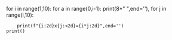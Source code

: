 for i in range(1,10):
    for a in range(0,i-1):
        print(8*" ",end=''),
    for j in range(i,10):
        
        print(f"{i:2d}x{j:<2d}={i*j:2d}",end='')
    print()
